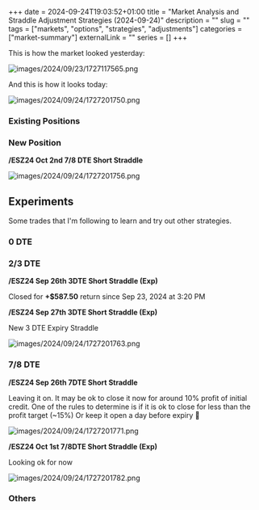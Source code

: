 +++ 
date = 2024-09-24T19:03:52+01:00
title = "Market Analysis and Straddle Adjustment Strategies (2024-09-24)"
description = ""
slug = ""
tags = ["markets", "options", "strategies", "adjustments"]
categories = ["market-summary"]
externalLink = ""
series = []
+++

This is how the market looked yesterday:

![images/2024/09/23/1727117565.png](/images/2024/09/23/1727117565.png)

And this is how it looks today:

![images/2024/09/24/1727201750.png](/images/2024/09/24/1727201750.png)

### Existing Positions

### New Position

**/ESZ24 Oct 2nd 7/8 DTE Short Straddle**

![images/2024/09/24/1727201756.png](/images/2024/09/24/1727201756.png)

## Experiments

Some trades that I'm following to learn and try out other strategies.

### 0 DTE


### 2/3 DTE

**/ESZ24 Sep 26th 3DTE Short Straddle (Exp)**

Closed for **+$587.50** return since Sep 23, 2024 at 3:20 PM

**/ESZ24 Sep 27th 3DTE Short Straddle (Exp)**

New 3 DTE Expiry Straddle

![images/2024/09/24/1727201763.png](/images/2024/09/24/1727201763.png)

### 7/8 DTE

**/ESZ24 Sep 26th 7DTE Short Straddle**

Leaving it on. It may be ok to close it now for around 10% profit of initial credit.
One of the rules to determine is if it is ok to close for less than the profit target (~15%)
Or keep it open a day before expiry 🤔

![images/2024/09/24/1727201771.png](/images/2024/09/24/1727201771.png)

**/ESZ24 Oct 1st 7/8DTE Short Straddle (Exp)**

Looking ok for now

![images/2024/09/24/1727201782.png](/images/2024/09/24/1727201782.png)

### Others
